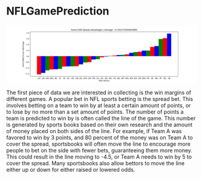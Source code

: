 # NFLGamePrediction

![image](https://github.com/anphan7/NFL_Prediction/blob/main/Graphs/Home%20Field%20Spread%20Advantage.png)

The first piece of data we are interested in collecting is the win margins of different games. A popular bet in NFL sports betting is the spread bet. This involves betting on a team to win by at least a certain amount of points, or to lose by no more than a set amount of points. The number of points a team is predicted to win by is often called the line of the game. This number is
generated by sports books based on their own
research and the amount of money placed on
both sides of the line. For example, if Team A
was favored to win by 3 points, and 80 percent of the
money was on Team A to cover the spread,
sportsbooks will often move the line to
encourage more people to bet on the side with
fewer bets, guaranteeing them more money.
This could result in the line moving to -4.5, or
Team A needs to win by 5 to cover the spread.
Many sportsbooks also allow bettors to move the
line either up or down for either raised or
lowered odds.

